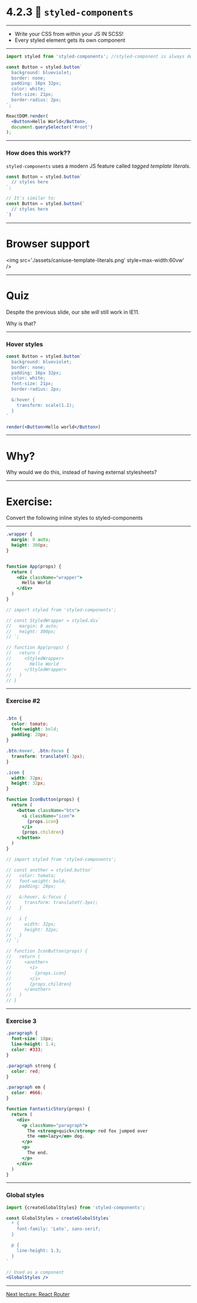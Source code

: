 # 4.2.3 💅 `styled-components`

---

- Write your CSS from within your JS IN SCSS!
- Every styled element gets its own component

---

```jsx
import styled from 'styled-components'; //styled-component is always declared when it will be a styled component

const Button = styled.button`
  background: blueviolet;
  border: none;
  padding: 16px 32px;
  color: white;
  font-size: 21px;
  border-radius: 2px;
`;

ReactDOM.render(
  <Button>Hello World</Button>,
  document.querySelector('#root')
);
```

---

### How does this work??

`styled-components` uses a modern JS feature called _tagged template literals_.

```js
const Button = styled.button`
  // styles here
`;

// It's similar to:
const Button = styled.button(`
  // styles here
`)
```

---

# Browser support

<img src='./assets/caniuse-template-literals.png' style=max-width:60vw' />

---

# Quiz

Despite the previous slide, our site _will_ still work in IE11.

Why is that?

---

### Hover styles

```jsx live=true
const Button = styled.button`
  background: blueviolet;
  border: none;
  padding: 16px 32px;
  color: white;
  font-size: 21px;
  border-radius: 2px;

  &:hover {
    transform: scale(1.1);
  }
`

render(<Button>Hello world</Button>)
```

---

# Why?

Why would we do this, instead of having external stylesheets?

---

# Exercise:

Convert the following inline styles to styled-components

---

```css
.wrapper {
  margin: 0 auto;
  height: 300px;
}


```


```jsx

function App(props) {
  return (
    <div className="wrapper">
      Hello World
    </div>
  )
}

// import styled from 'styled-components';

// const StyledWrapper = styled.div`
//   margin: 0 auto;
//   height: 300px;
// `;

// function App(props) {
//   return (
//     <StyledWrapper>
//       Hello World
//     </StyledWrapper>
//   )
// }


```

---

### Exercise #2

```css

.btn {
  color: tomato;
  font-weight: bold;
  padding: 20px;
}

.btn:hover, .btn:focus {
  transform: translateY(-3px);
}

.icon {
  width: 32px;
  height: 32px;
}
```

```jsx
function IconButton(props) {
  return (
    <button className="btn">
      <i className="icon">
        {props.icon}
      </i>
      {props.children}
    </button>
  )
}

// import styled from 'styled-components';

// const another = styled.button`
//   color: tomato;
//   font-weight: bold;
//   padding: 20px;

//   &:hover, &:focus {
//     transform: translateY(-3px);
//   }

//   i {
//     width: 32px;
//     height: 32px;
//   }
// `;

// function IconButton(props) {
//   return (
//     <another>
//       <i>
//         {props.icon}
//       </i>
//       {props.children}
//     </another>
//   )
// }
```

---

### Exercise 3


```css
.paragraph {
  font-size: 18px;
  line-height: 1.4;
  color: #333;
}

.paragraph strong {
  color: red;
}

.paragraph em {
  color: #666;
}
```

```jsx
function FantasticStory(props) {
  return (
    <div>
      <p className="paragraph">
        The <strong>quick</strong> red fox jumped over
        the <em>lazy</em> dog.
      </p>
      <p>
        The end.
      </p>
    </div>
  )
}
```

---

### Global styles

```jsx
import {createGlobalStyles} from 'styled-components';

const GlobalStyles = createGlobalStyles`
  * {
    font-family: 'Lato', sans-serif;
  }

  p {
    line-height: 1.3;
  }
`

// Used as a component
<GlobalStyles />
```

---

[Next lecture: React Router](../lecture-4-react-router)